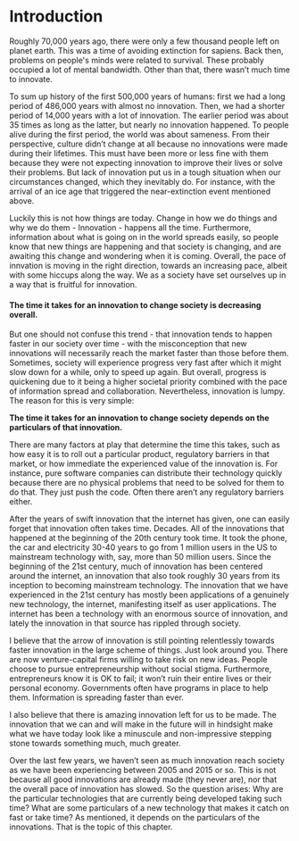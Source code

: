 # Introduction

Roughly 70,000 years ago, there were only a few thousand people left on planet earth. This was a time of avoiding extinction for sapiens. Back then, problems on people's minds were related to survival. These probably occupied a lot of mental bandwidth. Other than that, there wasn’t much time to innovate.

To sum up history of the first 500,000 years of humans: first we had a long period of 486,000 years with almost no innovation. Then, we had a shorter period of 14,000 years with a lot of innovation. The earlier period was about 35 times as long as the latter, but nearly no innovation happened. To people alive during the first period, the world was about sameness. From their perspective, culture didn’t change at all because no innovations were made during their lifetimes. This must have been more or less fine with them because they were not expecting innovation to improve their lives or solve their problems. But lack of innovation put us in a tough situation when our circumstances changed, which they inevitably do. For instance, with the arrival of an ice age that triggered the near-extinction event mentioned above.

Luckily this is not how things are today. Change in how we do things and why we do them - Innovation - happens all the time. Furthermore, information about what is going on in the world spreads easily, so people know that new things are happening and that society is changing, and are awaiting this change and wondering when it is coming. Overall, the pace of innvation is moving in the right direction, towards an increasing pace, albeit with some hiccups along the way. We as a society have set ourselves up in a way that is fruitful for innovation.

#### The time it takes for an innovation to change society is decreasing overall.

But one should not confuse this trend - that innovation tends to happen faster in our society over time - with the misconception that new innovations will necessarily reach the market faster than those before them. Sometimes, society will experience progress very fast after which it might slow down for a while, only to speed up again. But overall, progress is quickening due to it being a higher societal priority combined with the pace of information spread and collaboration. Nevertheless, innovation is lumpy. The reason for this is very simple:

**The time it takes for an innovation to change society depends on the particulars of that innovation.**

There are many factors at play that determine the time this takes, such as how easy it is to roll out a particular product, regulatory barriers in that market, or how immediate the experienced value of the innovation is. For instance, pure software companies can distribute their technology quickly because there are no physical problems that need to be solved for them to do that. They just push the code. Often there aren’t any regulatory barriers either.

After the years of swift innovation that the internet has given, one can easily forget that innovation often takes time. Decades. All of the innovations that happened at the beginning of the 20th century took time. It took the phone, the car and electricity 30-40 years to go from 1 million users in the US to mainstream technology with, say, more than 50 million users. Since the beginning of the 21st century, much of innovation has been centered around the internet, an innovation that also took roughly 30 years from its inception to becoming mainstream technology. The innovation that we have experienced in the 21st century has mostly been applications of a genuinely new technology, the internet, manifesting itself as user applications. The internet has been a technology with an enormous source of innovation, and lately the innovation in that source has rippled through society.

I believe that the arrow of innovation is still pointing relentlessly towards faster innovation in the large scheme of things. Just look around you. There are now venture-capital firms willing to take risk on new ideas. People choose to pursue entrepreneurship without social stigma. Furthermore, entrepreneurs know it is OK to fail; it won’t ruin their entire lives or their personal economy. Governments often have programs in place to help them. Information is spreading faster than ever.

I also believe that there is amazing innovation left for us to be made. The innovation that we can and will make in the future will in hindsight make what we have today look like a minuscule and non-impressive stepping stone towards something much, much greater.

Over the last few years, we haven’t seen as much innovation reach society as we have been experiencing between 2005 and 2015 or so. This is not because all good innovations are already made (they never are), nor that the overall pace of innovation has slowed. So the question arises: Why are the particular technologies that are currently being developed taking such time? What are some particulars of a new technology that makes it catch on fast or take time? As mentioned, it depends on the particulars of the innovations. That is the topic of this chapter.
